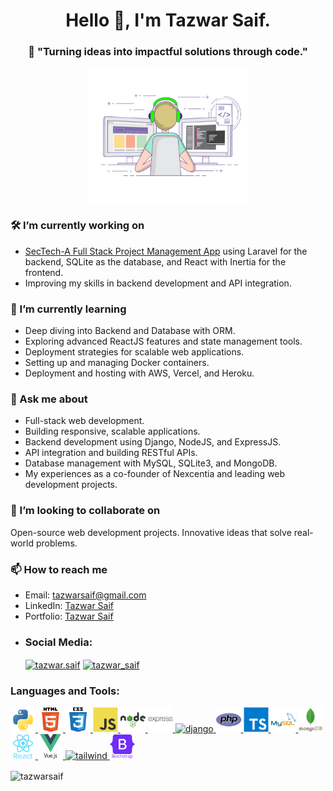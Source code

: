 <h1 align="center">Hello 👋, I'm Tazwar Saif.</h1>
<h3 align="center">🌟 "Turning ideas into impactful solutions through code."</h3>
<p align="center">
  <img src="coding.gif" alt="coding" width="260" height="215"/>
</p>
 <h3>🛠️ I’m currently working on</h3>
  <ul>
    <li><a href="https://github.com/tazwarsaif/SecTech-A-Project-Management-App" target="_blank">SecTech-A Full Stack Project Management App</a> using
     Laravel for the backend, SQLite as the database, and React with Inertia for the frontend.</li>
    <li>Improving my skills in backend development and API integration.</li>
  </ul>
 <h3>🌱 I’m currently learning</h3>
  <ul>
    <li>Deep diving into Backend and Database with ORM.</li>
    <li>Exploring advanced ReactJS features and state management tools.</li>
    <li>Deployment strategies for scalable web applications.</li>
    <li>Setting up and managing Docker containers.</li>
    <li>Deployment and hosting with AWS, Vercel, and Heroku.</li>
  </ul>

 <h3>💬 Ask me about</h3>
  <ul>
    <li>Full-stack web development.</li>
    <li>Building responsive, scalable applications.</li>
    <li>Backend development using Django, NodeJS, and ExpressJS.</li>
    <li>API integration and building RESTful APIs.</li>
    <li>Database management with MySQL, SQLite3, and MongoDB.</li>
    <li>My experiences as a co-founder of Nexcentia and leading web development projects.</li>
  </ul>
 <h3> 🤝 I’m looking to collaborate on </h3>
  Open-source web development projects. Innovative ideas that solve real-world problems.
  <h3 align="left">📫 How to reach me</h3>
    <ul>
      <li>Email: <a href="mailto:tazwarsaif@gmail.com" target="blank">tazwarsaif@gmail.com</a></li>
      <li>LinkedIn: <a href="https://www.linkedin.com/in/tazwar-saif-a701b1247/" target="blank">Tazwar Saif</a></li>
 <li>Portfolio: <a href="https://my-portfolio-ftoh.onrender.com/" target="blank">Tazwar Saif</a></li>
      <li>
        <h3>Social Media:</h3> 
        <p align="left">
          <a href="https://fb.com/tazwar.saif" target="blank"><img align="center" src="https://raw.githubusercontent.com/rahuldkjain/github-profile-readme-generator/master/src/images/icons/Social/facebook.svg" alt="tazwar.saif" height="30" width="40" /></a>
            <a href="https://instagram.com/tazwar_saif" target="blank"><img align="center" src="https://raw.githubusercontent.com/rahuldkjain/github-profile-readme-generator/master/src/images/icons/Social/instagram.svg" alt="tazwar_saif" height="30" width="40" /></a>
        </p>
      </li>
    </ul>

<h3 align="left">Languages and Tools:</h3>

<p align="left">
  <a href="https://www.python.org" target="_blank" rel="noreferrer"> <img src="https://raw.githubusercontent.com/devicons/devicon/master/icons/python/python-original.svg" alt="python" width="40" height="40"/> </a>
  <a href="https://www.w3.org/html/" target="_blank" rel="noreferrer"> <img src="https://raw.githubusercontent.com/devicons/devicon/master/icons/html5/html5-original-wordmark.svg" alt="html5" width="40" height="40"/> </a>
  <a href="https://www.w3schools.com/css/" target="_blank" rel="noreferrer"> <img src="https://raw.githubusercontent.com/devicons/devicon/master/icons/css3/css3-original-wordmark.svg" alt="css3" width="40" height="40"/> </a>
  <a href="https://developer.mozilla.org/en-US/docs/Web/JavaScript" target="_blank" rel="noreferrer"> <img src="https://raw.githubusercontent.com/devicons/devicon/master/icons/javascript/javascript-original.svg" alt="javascript" width="40" height="40"/> </a>
   <a href="https://nodejs.org" target="_blank" rel="noreferrer"> <img src="https://raw.githubusercontent.com/devicons/devicon/master/icons/nodejs/nodejs-original-wordmark.svg" alt="nodejs" width="40" height="40"/> </a>
  <a href="https://expressjs.com" target="_blank" rel="noreferrer"> <img src="https://raw.githubusercontent.com/devicons/devicon/master/icons/express/express-original-wordmark.svg" alt="express" width="40" height="40"/> </a>
  <a href="https://www.djangoproject.com/" target="_blank" rel="noreferrer"> <img src="https://cdn.worldvectorlogo.com/logos/django.svg" alt="django" width="40" height="40"/> </a>
  <a href="https://www.php.net" target="_blank" rel="noreferrer"> <img src="https://raw.githubusercontent.com/devicons/devicon/master/icons/php/php-original.svg" alt="php" width="40" height="40"/> </a>
  <a href="https://www.typescriptlang.org/" target="_blank" rel="noreferrer"> <img src="https://raw.githubusercontent.com/devicons/devicon/master/icons/typescript/typescript-original.svg" alt="typescript" width="40" height="40"/> </a>
  <a href="https://www.mysql.com/" target="_blank" rel="noreferrer"> <img src="https://raw.githubusercontent.com/devicons/devicon/master/icons/mysql/mysql-original-wordmark.svg" alt="mysql" width="40" height="40"/> </a>
  <a href="https://www.mongodb.com/" target="_blank" rel="noreferrer"> <img src="https://raw.githubusercontent.com/devicons/devicon/master/icons/mongodb/mongodb-original-wordmark.svg" alt="mongodb" width="40" height="40"/> </a>
  <a href="https://reactjs.org/" target="_blank" rel="noreferrer"> <img src="https://raw.githubusercontent.com/devicons/devicon/master/icons/react/react-original-wordmark.svg" alt="react" width="40" height="40"/> </a>
  <a href="https://vuejs.org/" target="_blank" rel="noreferrer"> <img src="https://raw.githubusercontent.com/devicons/devicon/master/icons/vuejs/vuejs-original-wordmark.svg" alt="vuejs" width="40" height="40"/> </a>
  <a href="https://tailwindcss.com/" target="_blank" rel="noreferrer"> <img src="https://www.vectorlogo.zone/logos/tailwindcss/tailwindcss-icon.svg" alt="tailwind" width="40" height="40"/> </a>
  <a href="https://getbootstrap.com" target="_blank" rel="noreferrer"> <img src="https://raw.githubusercontent.com/devicons/devicon/master/icons/bootstrap/bootstrap-plain-wordmark.svg" alt="bootstrap" width="40" height="40"/> </a>     
</p>
<p><img align="center" src="https://github-readme-stats.vercel.app/api/top-langs?username=tazwarsaif&show_icons=true&locale=en&layout=compact" alt="tazwarsaif" /></p>

